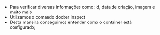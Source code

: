 * Para verificar diversas informações como: id, data de criação, imagem e muito mais;
* Utilizamos o comando docker inspect
* Desta maneira conseguimos entender como o container está configurado;